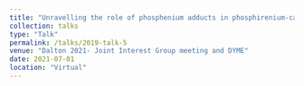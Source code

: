 ```yaml
---
title: "Unravelling the role of phosphenium adducts in phosphirenium-catalysed hydrosilylation of ketones:  A DFT study"
collection: talks
type: "Talk"
permalink: /talks/2019-talk-5
venue: "Dalton 2021- Joint Interest Group meeting and DYME"
date: 2021-07-01
location: "Virtual"
---
```


